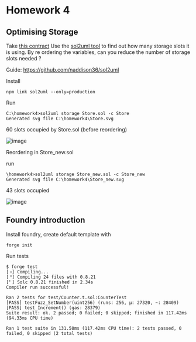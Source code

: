 # Homework 4

## Optimising Storage

Take [this contract](https://gist.github.com/extropyCoder/6e9b5d5497b8ead54590e72382cdca24)
Use the [sol2uml tool](https://github.com/naddison36/sol2uml) to find out how many storage slots it is using.
By re ordering the variables, can you reduce the number of storage slots needed ?

Guide: https://github.com/naddison36/sol2uml

Install 

```
npm link sol2uml --only=production
```

Run

```
C:\homework4>sol2uml storage Store.sol -c Store
Generated svg file C:\homework4\Store.svg
```

60 slots occupied by Store.sol (before reordering)

![image](https://github.com/BigBangInfinity/Encode_ExpertSolidityBootcamp_Homework/assets/37957341/c1c07fb7-66ca-45bc-a70d-46a3c4978fc3)


Reordering in Store_new.sol

run 

```
\homework4>sol2uml storage Store_new.sol -c Store_new
Generated svg file C:\homework4\Store_new.svg
```

43 slots occupied

![image](https://github.com/BigBangInfinity/Encode_ExpertSolidityBootcamp_Homework/assets/37957341/23c906fb-814a-4d59-a710-0bdd203cf7af)


## Foundry introduction 

Install foundry, create default template with 

```
forge init
```

Run tests

```
$ forge test
[⠰] Compiling...
[⠘] Compiling 24 files with 0.8.21
[⠃] Solc 0.8.21 finished in 2.34s
Compiler run successful!

Ran 2 tests for test/Counter.t.sol:CounterTest
[PASS] testFuzz_SetNumber(uint256) (runs: 256, μ: 27320, ~: 28409)
[PASS] test_Increment() (gas: 28379)
Suite result: ok. 2 passed; 0 failed; 0 skipped; finished in 117.42ms (94.33ms CPU time)

Ran 1 test suite in 131.50ms (117.42ms CPU time): 2 tests passed, 0 failed, 0 skipped (2 total tests)
```

